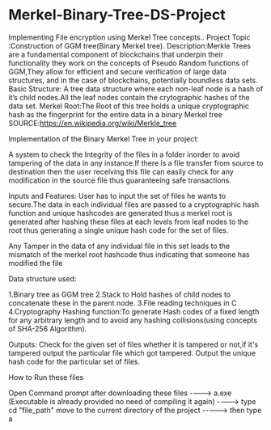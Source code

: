 # Merkel-Binary-Tree-DS-Project
Implementing File encryption using Merkel Tree concepts..
Project Topic :Construction of GGM tree(Binary Merkel tree).
Description:Merkle Trees are a fundamental component of blockchains that underpin their functionality they work on the concepts of Pseudo Random functions of GGM,They allow for efficient and secure verification of large data structures, and in the case of  blockchains, potentially boundless data sets.
Basic Structure: A tree data structure where each non-leaf node is a hash of it’s child nodes.All the leaf nodes contain the crytographic hashes of the data set.
Merkel Root:The Root of this tree holds a unique cryptographic hash as the fingerprint for the entire data in a binary Merkel tree
 SOURCE:https://en.wikipedia.org/wiki/Merkle_tree

Implementation of the Binary Merkel Tree in your project:

A system to check the Integrity of the files in a folder inorder to avoid tampering of the data in any instance.If there is a file transfer from source to destination then the user
receiving this file can easily check for any modification in the source file thus guaranteeing safe transactions.


Inputs and Features:
User has to input the set of files he wants to secure.The data in each individual files are passed to a cryptographic hash function and unique hashcodes are generated thus
a merkel root is generated after hashing these files at each levels from leaf nodes to the root thus generating a single unique hash code for the set of files.

Any Tamper in the data of any individual file in this set leads to the mismatch of the merkel root hashcode thus indicating that someone has modified the file



Data structure used:

1.Binary tree as GGM tree
2.Stack to Hold hashes of child nodes to concatenate these in the parent node.
3.File reading techniques in C
4.Cryptography Hashing function:To generate Hash codes of a fixed length for any arbitrary length and to avoid any hashing collisions(using concepts of SHA-256 Algorithm).


Outputs:
Check for the given set of files whether it is tampered or not,if it's tampered output the particular file which got tampered.
Output the unique hash code for the particular set of files.


How to Run these files

Open Command prompt after downloading these files 
----> a.exe (Executable is already provided no need of compiling it again)
----> type cd "file_path" move to the current directory of the project
-----> then type a


